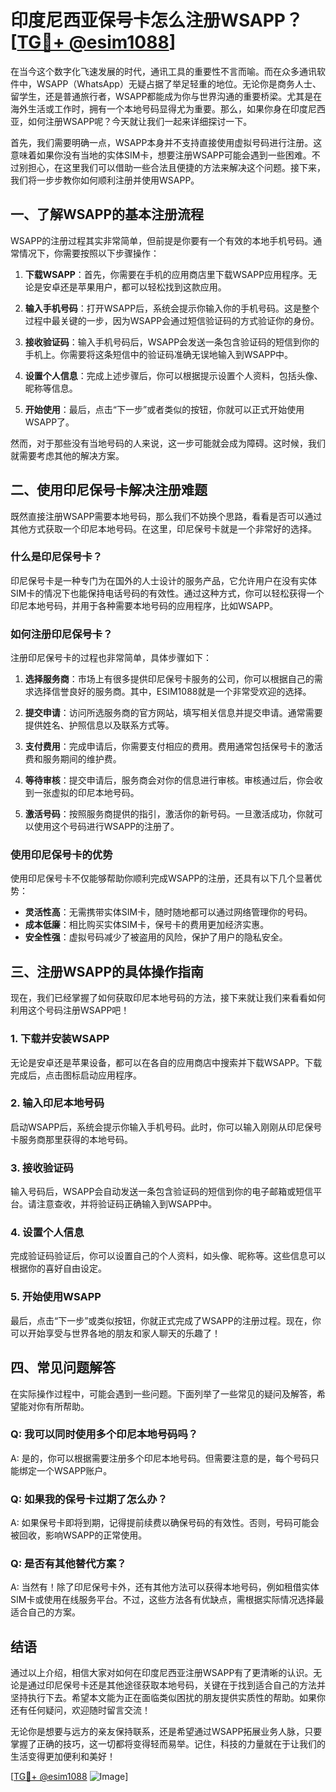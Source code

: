 # 印度尼西亚保号卡怎么注册WSAPP？[[TG💪+ @esim1088](https://t.me/s/esim1088)]

在当今这个数字化飞速发展的时代，通讯工具的重要性不言而喻。而在众多通讯软件中，WSAPP（WhatsApp）无疑占据了举足轻重的地位。无论你是商务人士、留学生，还是普通旅行者，WSAPP都能成为你与世界沟通的重要桥梁。尤其是在海外生活或工作时，拥有一个本地号码显得尤为重要。那么，如果你身在印度尼西亚，如何注册WSAPP呢？今天就让我们一起来详细探讨一下。

首先，我们需要明确一点，WSAPP本身并不支持直接使用虚拟号码进行注册。这意味着如果你没有当地的实体SIM卡，想要注册WSAPP可能会遇到一些困难。不过别担心，在这里我们可以借助一些合法且便捷的方法来解决这个问题。接下来，我们将一步步教你如何顺利注册并使用WSAPP。

## 一、了解WSAPP的基本注册流程

WSAPP的注册过程其实非常简单，但前提是你要有一个有效的本地手机号码。通常情况下，你需要按照以下步骤操作：

1. **下载WSAPP**：首先，你需要在手机的应用商店里下载WSAPP应用程序。无论是安卓还是苹果用户，都可以轻松找到这款应用。
   
2. **输入手机号码**：打开WSAPP后，系统会提示你输入你的手机号码。这是整个过程中最关键的一步，因为WSAPP会通过短信验证码的方式验证你的身份。

3. **接收验证码**：输入手机号码后，WSAPP会发送一条包含验证码的短信到你的手机上。你需要将这条短信中的验证码准确无误地输入到WSAPP中。

4. **设置个人信息**：完成上述步骤后，你可以根据提示设置个人资料，包括头像、昵称等信息。

5. **开始使用**：最后，点击“下一步”或者类似的按钮，你就可以正式开始使用WSAPP了。

然而，对于那些没有当地号码的人来说，这一步可能就会成为障碍。这时候，我们就需要考虑其他的解决方案。

## 二、使用印尼保号卡解决注册难题

既然直接注册WSAPP需要本地号码，那么我们不妨换个思路，看看是否可以通过其他方式获取一个印尼本地号码。在这里，印尼保号卡就是一个非常好的选择。

### 什么是印尼保号卡？

印尼保号卡是一种专门为在国外的人士设计的服务产品，它允许用户在没有实体SIM卡的情况下也能保持电话号码的有效性。通过这种方式，你可以轻松获得一个印尼本地号码，并用于各种需要本地号码的应用程序，比如WSAPP。

### 如何注册印尼保号卡？

注册印尼保号卡的过程也非常简单，具体步骤如下：

1. **选择服务商**：市场上有很多提供印尼保号卡服务的公司，你可以根据自己的需求选择信誉良好的服务商。其中，ESIM1088就是一个非常受欢迎的选择。

2. **提交申请**：访问所选服务商的官方网站，填写相关信息并提交申请。通常需要提供姓名、护照信息以及联系方式等。

3. **支付费用**：完成申请后，你需要支付相应的费用。费用通常包括保号卡的激活费和服务期间的维护费。

4. **等待审核**：提交申请后，服务商会对你的信息进行审核。审核通过后，你会收到一张虚拟的印尼本地号码。

5. **激活号码**：按照服务商提供的指引，激活你的新号码。一旦激活成功，你就可以使用这个号码进行WSAPP的注册了。

### 使用印尼保号卡的优势

使用印尼保号卡不仅能够帮助你顺利完成WSAPP的注册，还具有以下几个显著优势：

- **灵活性高**：无需携带实体SIM卡，随时随地都可以通过网络管理你的号码。
- **成本低廉**：相比购买实体SIM卡，保号卡的费用更加经济实惠。
- **安全性强**：虚拟号码减少了被盗用的风险，保护了用户的隐私安全。

## 三、注册WSAPP的具体操作指南

现在，我们已经掌握了如何获取印尼本地号码的方法，接下来就让我们来看看如何利用这个号码注册WSAPP吧！

### 1. 下载并安装WSAPP

无论是安卓还是苹果设备，都可以在各自的应用商店中搜索并下载WSAPP。下载完成后，点击图标启动应用程序。

### 2. 输入印尼本地号码

启动WSAPP后，系统会提示你输入手机号码。此时，你可以输入刚刚从印尼保号卡服务商那里获得的本地号码。

### 3. 接收验证码

输入号码后，WSAPP会自动发送一条包含验证码的短信到你的电子邮箱或短信平台。请注意查收，并将验证码正确输入到WSAPP中。

### 4. 设置个人信息

完成验证码验证后，你可以设置自己的个人资料，如头像、昵称等。这些信息可以根据你的喜好自由设定。

### 5. 开始使用WSAPP

最后，点击“下一步”或类似按钮，你就正式完成了WSAPP的注册过程。现在，你可以开始享受与世界各地的朋友和家人聊天的乐趣了！

## 四、常见问题解答

在实际操作过程中，可能会遇到一些问题。下面列举了一些常见的疑问及解答，希望能对你有所帮助。

### Q: 我可以同时使用多个印尼本地号码吗？
A: 是的，你可以根据需要注册多个印尼本地号码。但需要注意的是，每个号码只能绑定一个WSAPP账户。

### Q: 如果我的保号卡过期了怎么办？
A: 如果保号卡即将到期，记得提前续费以确保号码的有效性。否则，号码可能会被回收，影响WSAPP的正常使用。

### Q: 是否有其他替代方案？
A: 当然有！除了印尼保号卡外，还有其他方法可以获得本地号码，例如租借实体SIM卡或使用在线服务平台。不过，这些方法各有优缺点，需根据实际情况选择最适合自己的方案。

## 结语

通过以上介绍，相信大家对如何在印度尼西亚注册WSAPP有了更清晰的认识。无论是通过印尼保号卡还是其他途径获取本地号码，关键在于找到适合自己的方法并坚持执行下去。希望本文能为正在面临类似困扰的朋友提供实质性的帮助。如果你还有任何疑问，欢迎随时留言交流！

无论你是想要与远方的亲友保持联系，还是希望通过WSAPP拓展业务人脉，只要掌握了正确的技巧，这一切都将变得轻而易举。记住，科技的力量就在于让我们的生活变得更加便利和美好！

[[TG💪+ @esim1088](https://t.me/s/esim1088) ![Image](https://i.postimg.cc/4NQfJmqS/Snipaste-2025-05-13-00-14-12.png)]